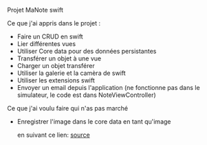 Projet MaNote swift

Ce que j'ai appris dans le projet :

<ul>
<li>Faire un CRUD en swift</li>
<li>Lier différentes vues</li>
<li>Utiliser Core data pour des données persistantes</li>
<li>Transférer un objet à une vue</li>
<li>Charger un objet transférer</li>
<li>Utiliser la galerie et la camèra de swift</li>
<li>Utiliser les extensions swift</li>
<li>Envoyer un email depuis l'application (ne fonctionne pas dans le simulateur, le code est dans NoteViewController)</li>
</ul>

Ce que j'ai voulu faire qui n'as pas marché
<ul>
<li>Enregistrer l'image dans le core data en tant qu'image</li>
<p>en suivant ce lien: <a href="https://stackoverflow.com/questions/27995955/saving-picked-image-to-coredata">source</a></p>
</ul>
